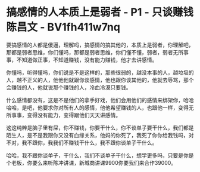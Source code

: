 # 搞感情的人本质上是弱者 - P1 - 只谈赚钱陈昌文 - BV1fh411w7nq

要搞感情的人都是傻逼，理解吗，搞感情的搞其他的，本质上是弱者，你理解吧，那都是弱者思维，你们懂吗，那都是弱者思维，你们懂不懂，弱者，弱者无所事事，不知道做正事，不知道赚钱，没有能力赚钱，他才去讲感情。

你懂吗，听得懂吗，你们说是不是这样的，那些很弱的，越没本事的人，越垃圾的人，越不正义的人，他他他就跟你谈感情，他也跟你谈其他的，他就去辱骂，那个会赚钱的人，他就说那个赚钱的人，冷血冷漠只要钱。

什么感情都没有，这是不是他们的拿手好戏，他们会用他们的感情来绑架你，哈哈哈哈，是吧，他要求你对所有人的感情，他他希望赚钱的人，也跟他一样，变得无所事事，变得没有能力，变得跟他们天天讲感情。

这这纯粹是脑子里有屎，你不赚钱，你要干什么，你不谈单子要干什么，我们都是陌生人，是不是我跟你又没有血缘关系，他妈的你死了，我死了你你给我钱吗，对不对，我不跟你，我我们不赚钱干什么，我不跟你谈单子干什么。

哈哈，我不跟你谈单子，干什么，我们不谈单子干什么，想学更多吗，只要是你是个老板，你要么来听陈冲讲课，新城商讲课9900你要我们来合作39000。

